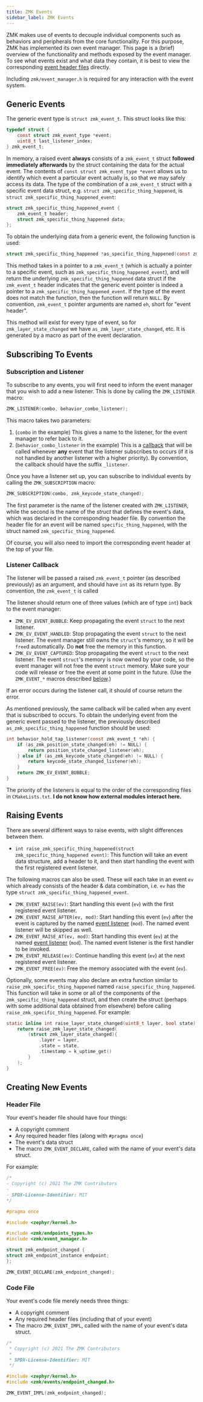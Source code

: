 ```yaml
---
title: ZMK Events
sidebar_label: ZMK Events
---
```


ZMK makes use of events to decouple individual components such as behaviors and peripherals from the core functionality. For this purpose, ZMK has implemented its own event manager. This page is a (brief) overview of the functionality and methods exposed by the event manager. To see what events exist and what data they contain, it is best to view the corresponding [event header files](https://github.com/zmkfirmware/zmk/tree/main/app/include/zmk/events) directly.

Including `zmk/event_manager.h` is required for any interaction with the event system.

## Generic Events

The generic event type is `struct zmk_event_t`. This struct looks like this:

```c
typedef struct {
    const struct zmk_event_type *event;
    uint8_t last_listener_index;
} zmk_event_t;
```

In memory, a raised event **always** consists of a `zmk_event_t` struct **followed immediately afterwards** by the struct containing the data for the actual event. The contents of `const struct zmk_event_type *event` allows us to identify which event a particular event actually is, so that we may safely access its data. The type of the combination of a `zmk_event_t` struct with a specific event data struct, e.g. `struct zmk_specific_thing_happened`, is `struct zmk_specific_thing_happened_event`:

```c
struct zmk_specific_thing_happened_event {
    zmk_event_t header;
    struct zmk_specific_thing_happened data;
};
```

To obtain the underlying data from a generic event, the following function is used:

```c
struct zmk_specific_thing_happened *as_specific_thing_happened(const zmk_event_t *eh);
```

This method takes in a pointer to a `zmk_event_t` (which is actually a pointer to a specific event, such as `zmk_specific_thing_happened_event`), and will return the underlying `zmk_specific_thing_happened` data struct if the `zmk_event_t` header indicates that the generic event pointer is indeed a pointer to a `zmk_specific_thing_happened_event`. If the type of the event does not match the function, then the function will return `NULL`. By convention, `zmk_event_t` pointer arguments are named `eh`, short for "event header".

This method will exist for every type of event, so for `zmk_layer_state_changed` we have `as_zmk_layer_state_changed`, etc. It is generated by a macro as part of the event declaration.

## Subscribing To Events

### Subscription and Listener

To subscribe to any events, you will first need to inform the event manager that you wish to add a new listener.
This is done by calling the `ZMK_LISTENER` macro:

```c
ZMK_LISTENER(combo, behavior_combo_listener);
```

This macro takes two parameters:

1.  (`combo` in the example) This gives a name to the listener, for the event manager to refer back to it.
2.  (`behavior_combo_listener` in the example) This is a [callback](<https://en.wikipedia.org/wiki/Callback_(computer_programming)>) that will be called whenever **any** event that the listener subscribes to occurs (if it is not handled by another listener with a higher priority). By convention, the callback should have the suffix `_listener`.

Once you have a listener set up, you can subscribe to individual events by calling the `ZMK_SUBSCRIPTION` macro:

```c
ZMK_SUBSCRIPTION(combo, zmk_keycode_state_changed);
```

The first parameter is the name of the listener created with `ZMK_LISTENER`, while the second is the name of the _struct_ that defines the event's data, which was declared in the corresponding header file. By convention the header file for an event will be named `specific_thing_happened`, with the struct named `zmk_specific_thing_happened`.

Of course, you will also need to import the corresponding event header at the top of your file.

### Listener Callback

The listener will be passed a raised `zmk_event_t` pointer (as described previously) as an argument, and should have `int` as its return type. By convention, the `zmk_event_t` is called

The listener should return one of three values (which are of type `int`) back to the event manager:

- `ZMK_EV_EVENT_BUBBLE`: Keep propagating the event `struct` to the next listener.
- `ZMK_EV_EVENT_HANDLED`: Stop propagating the event `struct` to the next listener. The event manager still owns the `struct`'s memory, so it will be `free`d automatically. Do **not** free the memory in this function.
- `ZMK_EV_EVENT_CAPTURED`: Stop propagating the event `struct` to the next listener. The event `struct`'s memory is now owned by your code, so the event manager will not free the event `struct` memory. Make sure your code will release or free the event at some point in the future. (Use the `ZMK_EVENT_*` macros described [below](#raising-events).)

If an error occurs during the listener call, it should of course return the error.

As mentioned previously, the same callback will be called when any event that is subscribed to occurs. To obtain the underlying event from the generic event passed to the listener, the previously described `as_zmk_specific_thing_happened` function should be used:

```c
int behavior_hold_tap_listener(const zmk_event_t *eh) {
    if (as_zmk_position_state_changed(eh) != NULL) {
        return position_state_changed_listener(eh);
    } else if (as_zmk_keycode_state_changed(eh) != NULL) {
        return keycode_state_changed_listener(eh);
    }
    return ZMK_EV_EVENT_BUBBLE;
}
```

The priority of the listeners is equal to the order of the corresponding files in `CMakeLists.txt`. **I do not know how external modules interact here.**

## Raising Events

There are several different ways to raise events, with slight differences between them.

- `int raise_zmk_specific_thing_happened(struct zmk_specific_thing_happened event)`: This function will take an event data structure, add a header to it, and then start handling the event with the first registered event listener.

The following macros can also be used. These will each take in an event `ev` which already consists of the header & data combination, i.e. `ev` has the type `struct zmk_specific_thing_happened_event`.

- `ZMK_EVENT_RAISE(ev)`: Start handling this event (`ev`) with the first registered event listener.
- `ZMK_EVENT_RAISE_AFTER(ev, mod)`: Start handling this event (`ev`) after the event is captured by the named [event listener](#subscription-and-listener) (`mod`). The named event listener will be skipped as well.
- `ZMK_EVENT_RAISE_AT(ev, mod)`: Start handling this event (`ev`) at the named [event listener](#subscription-and-listener) (`mod`). The named event listener is the first handler to be invoked.
- `ZMK_EVENT_RELEASE(ev)`: Continue handling this event (`ev`) at the next registered event listener.
- `ZMK_EVENT_FREE(ev)`: Free the memory associated with the event (`ev`).

Optionally, some events may also declare an extra function similar to `raise_zmk_specific_thing_happened` named `raise_specific_thing_happened`. This function will take in some or all of the components of the `zmk_specific_thing_happened` struct, and then create the struct (perhaps with some additional data obtained from elsewhere) before calling `raise_zmk_specific_thing_happened`. For example:

```c
static inline int raise_layer_state_changed(uint8_t layer, bool state) {
    return raise_zmk_layer_state_changed(
        (struct zmk_layer_state_changed){
            .layer = layer,
            .state = state,
            .timestamp = k_uptime_get()
        }
    );
}
```

## Creating New Events

### Header File

Your event's header file should have four things:

- A copyright comment
- Any required header files (along with `#pragma once`)
- The event's data struct
- The macro `ZMK_EVENT_DECLARE`, called with the name of your event's data struct.

For example:

```c
/*
- Copyright (c) 2021 The ZMK Contributors
-
- SPDX-License-Identifier: MIT
*/

#pragma once

#include <zephyr/kernel.h>

#include <zmk/endpoints_types.h>
#include <zmk/event_manager.h>

struct zmk_endpoint_changed {
struct zmk_endpoint_instance endpoint;
};

ZMK_EVENT_DECLARE(zmk_endpoint_changed);
```

### Code File

Your event's code file merely needs three things:

- A copyright comment
- Any required header files (including that of your event)
- The macro `ZMK_EVENT_IMPL`, called with the name of your event's data struct.

```c
/*
 * Copyright (c) 2021 The ZMK Contributors
 *
 * SPDX-License-Identifier: MIT
 */

#include <zephyr/kernel.h>
#include <zmk/events/endpoint_changed.h>

ZMK_EVENT_IMPL(zmk_endpoint_changed);
```

